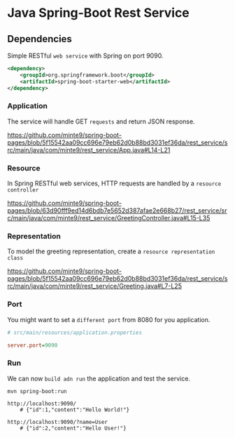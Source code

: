 # Java Spring-Boot Rest Service

## Dependencies

Simple RESTful `web service` with Spring on port 9090.

~~~xml
<dependency>
	<groupId>org.springframework.boot</groupId>
	<artifactId>spring-boot-starter-web</artifactId>
</dependency>
~~~

### Application

The service will handle GET `requests` and return JSON response.

https://github.com/minte9/spring-boot-pages/blob/5f15542aa09cc696e79eb62d0b88bd3031ef36da/rest_service/src/main/java/com/minte9/rest_service/App.java#L14-L21

### Resource

In Spring RESTful web services, HTTP requests are handled by a `resource controller`

https://github.com/minte9/spring-boot-pages/blob/63d90fff9ed14d6bdb7e5652d387afae2e668b27/rest_service/src/main/java/com/minte9/rest_service/GreetingController.java#L15-L35

### Representation

To model the greeting representation, create a `resource representation class` 

https://github.com/minte9/spring-boot-pages/blob/5f15542aa09cc696e79eb62d0b88bd3031ef36da/rest_service/src/main/java/com/minte9/rest_service/Greeting.java#L7-L25

### Port

You might want to set a `different port` from 8080 for you application.

~~~ini
# src/main/resources/application.properties

server.port=9090
~~~

### Run

We can now `build adn run` the application and test the service.

~~~
mvn spring-boot:run

http://localhost:9090/
    # {"id":1,"content":"Hello World!"}

http://localhost:9090/?name=User
    # {"id":2,"content":"Hello User!"}
~~~
